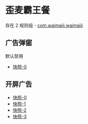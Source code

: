# 歪麦霸王餐

存在 2 规则组 - [com.waimaiii.waimaiii](/src/apps/com.waimaiii.waimaiii.ts)

## 广告弹窗

默认禁用

- [快照-0](https://i.gkd.li/import/13346187)

## 开屏广告

- [快照-0](https://i.gkd.li/import/13346166)
- [快照-1](https://i.gkd.li/import/13346451)
- [快照-2](https://i.gkd.li/import/13694837)
- [快照-3](https://i.gkd.li/import/13930573)
